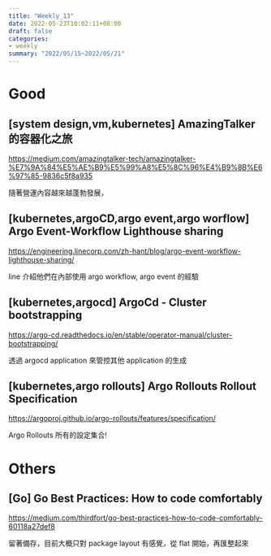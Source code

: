 ```yaml
---
title: "Weekly_13"
date: 2022-05-23T10:02:11+08:00
draft: false
categories:
- weekly
summary: "2022/05/15~2022/05/21"
---
```


# Good 
## [system design,vm,kubernetes] AmazingTalker 的容器化之旅

https://medium.com/amazingtalker-tech/amazingtalker-%E7%9A%84%E5%AE%B9%E5%99%A8%E5%8C%96%E4%B9%8B%E6%97%85-9836c5f8a935

隨著營運內容越來越蓬勃發展，

## [kubernetes,argoCD,argo event,argo worflow] Argo Event-Workflow Lighthouse sharing

https://engineering.linecorp.com/zh-hant/blog/argo-event-workflow-lighthouse-sharing/

line 介紹他們在內部使用 argo workflow, argo event 的經驗

## [kubernetes,argocd] ArgoCd - Cluster bootstrapping

https://argo-cd.readthedocs.io/en/stable/operator-manual/cluster-bootstrapping/

透過 argocd application 來管控其他 application 的生成

## [kubernetes,argo rollouts] Argo Rollouts Rollout Specification

https://argoproj.github.io/argo-rollouts/features/specification/

Argo Rollouts 所有的設定集合!

# Others

## [Go] Go Best Practices: How to code comfortably


https://medium.com/thirdfort/go-best-practices-how-to-code-comfortably-60118a27def8

留著備存，目前大概只對 package layout 有感覺，從 flat 開始，再匯整起來
